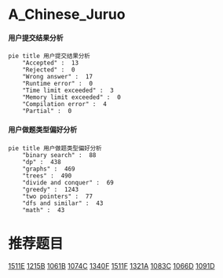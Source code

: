 # A_Chinese_Juruo

<!-- tabs:start -->



#### **用户提交结果分析**

```mermaid
pie title 用户提交结果分析
    "Accepted" :  13
    "Rejected" :  0
    "Wrong answer" :  17
    "Runtime error" :  0
    "Time limit exceeded" :  3
    "Memory limit exceeded" :  0
    "Compilation error" :  4
    "Partial" :  0
```

#### **用户做题类型偏好分析**

```mermaid
pie title 用户做题类型偏好分析
    "binary search" :  88
    "dp" :  438
    "graphs" :  469
    "trees" :  490
    "divide and conquer" :  69
    "greedy" :  1243
    "two pointers" :  77
    "dfs and similar" :  43
    "math" :  43
```



<!-- tabs:end -->
# 推荐题目
[1511E](https://codeforces.com/contest/1511/problem/E)
[1215B](https://codeforces.com/contest/1215/problem/B)
[1061B](https://codeforces.com/contest/1061/problem/B)
[1074C](https://codeforces.com/contest/1074/problem/C)
[1340F](https://codeforces.com/contest/1340/problem/F)
[1511F](https://codeforces.com/contest/1511/problem/F)
[1321A](https://codeforces.com/contest/1321/problem/A)
[1083C](https://codeforces.com/contest/1083/problem/C)
[1066D](https://codeforces.com/contest/1066/problem/D)
[1091D](https://codeforces.com/contest/1091/problem/D)
